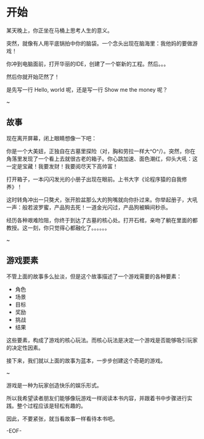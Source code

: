 # 开始

某天晚上，你正坐在马桶上思考人生的意义。

突然，就像有人用平底锅拍中你的脑袋。一个念头出现在脑海里：我他妈的要做游戏！

你冲到电脑面前，打开华丽的IDE，创建了一个崭新的工程。然后。。。

然后你就开始茫然了！

是先写一行 Hello, world 呢，还是写一行 Show me the money 呢？

~

## 故事

现在离开屏幕，闭上眼睛想像一下吧：

你是一个大美妞，正独自在古墓里探险（对，胸和劳拉一样大\^O^/）。突然，你在角落里发现了一个看上去就很古老的箱子。你心跳加速、面色潮红，仰头大吼：这一定是宝藏！我要发财！我要阅尽天下高帅富！

打开箱子，一本闪闪发光的小册子出现在眼前。上书大字《论程序猿的自我修养》！

这时转角冲出一只獒犬，张开脸盆那么大的狗嘴就向你扑过来。你举起册子，大吼一声：般若波罗蜜，产品狗去死！一道金光闪过，产品狗被瞬间秒杀。

经历各种艰难险阻，你终于到达了古墓的核心处。打开石棺，亲吻了躺在里面的都教授。这一刻，你只觉得心都融化了。。。。。。

~

## 游戏要素

不管上面的故事多么扯淡，但是这个故事描述了一个游戏需要的各种要素：

* 角色
* 场景
* 目标
* 奖励
* 挑战
* 结果

这些要素，构成了游戏的核心玩法。而核心玩法是决定一个游戏是否能够吸引玩家的决定性因素。

接下来，我们就以上面的故事为蓝本，一步步创建这个奇葩的游戏。

~

游戏是一种为玩家创造快乐的娱乐形式。

所以我希望读者朋友们能够像玩游戏一样阅读本书内容，并跟着书中步骤进行实践。整个过程应该是轻松有趣的。

因此，不要紧张，就当看故事一样看待本书吧。

\-EOF\-